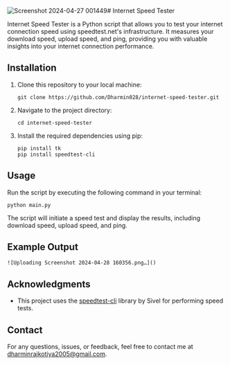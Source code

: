![Screenshot 2024-04-27 001449](https://github.com/Dharmin028/Internet_Speed_Test/assets/131357439/c628f248-94f7-4782-ba8d-d2830089ccff)# Internet Speed Tester

Internet Speed Tester is a Python script that allows you to test your internet connection speed using speedtest.net's infrastructure. It measures your download speed, upload speed, and ping, providing you with valuable insights into your internet connection performance.

## Installation

1. Clone this repository to your local machine:

    ```
    git clone https://github.com/Dharmin028/internet-speed-tester.git
    ```

2. Navigate to the project directory:

    ```
    cd internet-speed-tester
    ```

3. Install the required dependencies using pip:

    ```
    pip install tk
    pip install speedtest-cli
    ```

## Usage

Run the script by executing the following command in your terminal:

```
python main.py
```

The script will initiate a speed test and display the results, including download speed, upload speed, and ping.

## Example Output

```
![Uploading Screenshot 2024-04-28 160356.png…]()
```

## Acknowledgments

- This project uses the [speedtest-cli](https://github.com/sivel/speedtest-cli) library by Sivel for performing speed tests.

## Contact

For any questions, issues, or feedback, feel free to contact me at [dharminrajkotiya2005@gmail.com](mailto:dharminrajkotiya2005@gmail.com).

